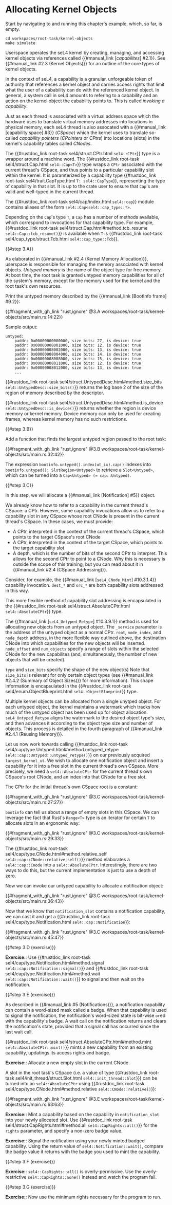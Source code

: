 <!--
    Copyright 2024, Colias Group, LLC

    SPDX-License-Identifier: CC-BY-SA-4.0
-->

# Allocating Kernel Objects

Start by navigating to and running this chapter's example, which, so far, is empty.

```
cd workspaces/root-task/kernel-objects
make simulate
```

Userspace operates the seL4 kernel by creating, managing, and accessing kernel objects via references called {{#manual_link [_capabilites_] #2.1}}.
See {{#manual_link #2.3 (Kernel Objects)}} for an outline of the core types of kernel objects.

In the context of seL4, a capability is a granular, unforgeable token of authority that references a kernel object and carries access rights that limit what the user of a cabability can do with the referenced kernel object.
In general, a system call in seL4 amounts to refering to a cabability and an action on the kernel object the cabability points to.
This is called _invoking a capability_.

<!-- As elaborated in {{#manual_link #2.3 (Kernel Objects)}}, the core kernel object types are:
- CNode: a table containing capabilites, used to construct so-called capability spaces, which are assigned to threads. When making a syscall, a thread refers to capabilities in its capability space to in turn refer to kernel objects.
- Thread control block: the state associated with a thread's execution context. Used to control a thread.
- Scheduling context (only relevent to certain kernel configurations, not covered here): represents access to a CPU, used for scheduling.
- Endpoint: synchronous IPC endpoint, for message-passing between threads.
- Reply object (only relevent to certain kernel configurations, not covered here): tracks scheduling information accross IPC endpoint calls.
- Notification object: asynchronous signalling mechanism. -->

Just as each thread is associated with a virtual address space which the hardware uses to translate virtual memory addresses into locations in physical memory, each seL4 thread is also assocated with a {{#manual_link [capability space] #3}} (_CSpace_) which the kernel uses to translate so-called _capability pointers_ (_CPointers_ or _CPtrs_) into locations (slots) in the kernel's capability tables called _CNodes_.

The {{#rustdoc_link root-task sel4/struct.CPtr.html `sel4::CPtr`}} type is a wrapper around a machine word.
The {{#rustdoc_link root-task sel4/struct.Cap.html `sel4::Cap<T>`}} type wraps a `CPtr` associated with the current thread's CSpace, and thus points to a particular capability slot within the kernel.
It is paramterized by a capability type {{#rustdoc_link root-task sel4/trait.CapType.html `T: sel4::CapType`}}, representing the type of capability in that slot.
It is up to the crate user to ensure that `Cap`'s are valid and well-typed in the current thread.

The {{#rustdoc_link root-task sel4/cap/index.html `sel4::cap`}} module contains aliases of the form `sel4::Cap<sel4::cap_type::*>`.

Depending on the `Cap`'s type `T`, a `Cap` has a number of methods available, which correspond to invocations for that capability type.
For example, {{#rustdoc_link root-task sel4/struct.Cap.html#method.tcb_resume `sel4::Cap::tcb_resume()`}} is available when `T` is {{#rustdoc_link root-task sel4/cap_type/struct.Tcb.html `sel4::cap_type::Tcb`}}.

{{#step 3.A}}

As elaborated in {{#manual_link #2.4 (Kernel Memory Allocation)}}, userspace is responsible for managing the memory associated with kernel objects.
_Untyped memory_ is the name of the object type for free memory.
At boot time, the root task is granted untyped memory capabilities for all of the system's memory, except for the memory used for the kernel and the root task's own resources.

Print the untyped memory described by the {{#manual_link [BootInfo frame] #9.2}}:

{{#fragment_with_gh_link "rust,ignore" @3.A workspaces/root-task/kernel-objects/src/main.rs:14:22}}

Sample output:

```
untyped:
    paddr: 0x00000000000000, size bits: 27, is device: true
    paddr: 0x00000008001000, size bits: 12, is device: true
    paddr: 0x00000008002000, size bits: 13, is device: true
    paddr: 0x00000008004000, size bits: 14, is device: true
    paddr: 0x00000008008000, size bits: 15, is device: true
    paddr: 0x00000008011000, size bits: 12, is device: true
    paddr: 0x00000008012000, size bits: 13, is device: true
    ...
```

{{#rustdoc_link root-task sel4/struct.UntypedDesc.html#method.size_bits `sel4::UntypedDesc::size_bits()`}} returns the log base 2 of the size of the region of memory described by the descriptor. 

{{#rustdoc_link root-task sel4/struct.UntypedDesc.html#method.is_device `sel4::UntypedDesc::is_device()`}} returns whether the region is device memory or kernel memory.
Device memory can only be used for creating frames, whereas kernel memory has no such restrictions.

{{#step 3.B}}

Add a function that finds the largest untyped region passed to the root task:

{{#fragment_with_gh_link "rust,ignore" @3.B workspaces/root-task/kernel-objects/src/main.rs:32:42}}

The expression `bootinfo.untyped().index(ut_ix).cap()` indexes into `bootinfo.untyped(): SlotRegion<Untyped>` to retrieve a `Slot<Untyped>`, which can be turned into a `Cap<Untyped> (= cap::Untyped)`.

{{#step 3.C}}

In this step, we will allocate a {{#manual_link [Notification] #5}} object.

We already know how to refer to a capability in the current thread's CSpace: a CPtr.
However, some capability invocations allow us to refer to a capability slot in any CSpace whose root CNode is present in the current thread's CSpace.
In these cases, we must provide:
- A CPtr, interpreted in the context of the current thread's CSpace, which points to the target CSpace's root CNode
- A CPtr, interpreted in the context of the target CSpace, which points to the target capability slot
- A depth, which is the number of bits of the second CPtr to interpret. This allows for the second CPtr to point to a CNode. Why this is necessary is outside the scope of this training, but you can read about it in {{#manual_link #2.4 (CSpace Addressing)}}.

Consider, for example, the {{#manual_link [`seL4_CNode_Mint`] #10.3.1.4}} capability invocation.
`dest_*` and `src_*` are both capability slots addressed in this way.

This more flexible method of capability slot addressing is encapsulated in the {{#rustdoc_link root-task sel4/struct.AbsoluteCPtr.html `sel4::AbsoluteCPtr`}} type.

The {{#manual_link [`seL4_Untyped_Retype`] #10.3.9.1}} method is used for allocating new objects from an untyped object.
The `_service` parameter is the address of the untyped object as a normal CPtr.
`root`, `node_index`, and `node_depth` address, in the more flexible way outlined above, the destination CNode into which capabilities for the new objects will be inserted.
`node_offset` and `num_objects` specify a range of slots within the selected CNode for the new capabilites (and, simultaneously, the number of new objects that will be created).

`type` and `size_bits` specify the shape of the new object(s)
Note that `size_bits` is relevant for only certain object types (see {{#manual_link #2.4.2 (Summary of Object Sizes)}} for more information).
This shape information is encapsulated in the {{#rustdoc_link root-task sel4/enum.ObjectBlueprint.html `sel4::ObjectBlueprint`}} type.

Multiple kernel objects can be allocated from a single unytped object.
For each untyped object, the kernel maintains a watermark which tracks how much of the untyped object has been used up for object allocation.
`seL4_Untyped_Retype` aligns the watermark to the desired object type's size, and then advances it according to the object type size and number of objects.
This process is detailed in the fourth paragraph of {{#manual_link #2.4.1 (Reusing Memory)}}.

Let us now work towards calling {{#rustdoc_link root-task sel4/cap/type.Untyped.html#method.untyped_retype `sel4::cap::Untyped::untyped_retype()`}} on our previously acquired `largest_kernel_ut`.
We wish to allocate one notification object and insert a capability for it into a free slot in the current thread's own CSpace.
More precisely, we need a `sel4::AbsoluteCPtr` for the current thread's own CSpace's root CNode, and an index into that CNode for a free slot.

The CPtr for the initial thread's own CSpace root is a constant:

{{#fragment_with_gh_link "rust,ignore" @3.C workspaces/root-task/kernel-objects/src/main.rs:27:27}}

`bootinfo` can tell us about a range of empty slots in this CSpace.
We can leverage the fact that Rust's `Range<T>` type is an iterator for certain `T` to allocate slots in an ergonomic way:

{{#fragment_with_gh_link "rust,ignore" @3.C workspaces/root-task/kernel-objects/src/main.rs:29:33}}

The {{#rustdoc_link root-task sel4/cap/type.CNode.html#method.relative_self `sel4::cap::CNode::relative_self()`}}  method elaborates a `sel4::cap::Cnode` into a `sel4::AbsoluteCPtr`.
Interestingly, there are two ways to do this, but the current implementation is just to use a depth of zero.

Now we can invoke our untyped capability to allocate a notification object:

{{#fragment_with_gh_link "rust,ignore" @3.C workspaces/root-task/kernel-objects/src/main.rs:36:43}}

Now that we know that `notification_slot` contains a notification capability, we can cast it and get a {{#rustdoc_link root-task sel4/cap/type.Notification.html `sel4::cap::Notification`}}:

{{#fragment_with_gh_link "rust,ignore" @3.C workspaces/root-task/kernel-objects/src/main.rs:45:47}}

{{#step 3.D (exercise)}}

**Exercise:**: Use {{#rustdoc_link root-task sel4/cap/type.Notification.html#method.signal `sel4::cap::Notification::signal()`}} and {{#rustdoc_link root-task sel4/cap/type.Notification.html#method.wait `sel4::cap::Notification::wait()`}} to signal and then wait on the notification.

{{#step 3.E (exercise)}}

As described in {{#manual_link #5 (Notifications)}}, a notification capability can contain a word-sized mask called a badge.
When that capability is used to signal the notification, the notification's word-sized state is bit-wise `or`ed with the capability's badge.
A wait call on the notification returns and clears the notification's state, provided that a signal call has occurred since the last wait call.

{{#rustdoc_link root-task sel4/struct.AbsoluteCPtr.html#method.mint `sel4::AbsoluteCPtr::mint()`}} mints a new capability from an existing capability, updatings its access rights and badge.

**Exercise:**: Allocate a new empty slot in the current CNode.

A slot in the root task's CSpace (i.e. a value of type {{#rustdoc_link root-task sel4/init_thread/struct.Slot.html `sel4::init_thread::Slot`}}) can be turned into an `sel4::AbsoluteCPtr` using {{#rustdoc_link root-task sel4/cap/type.CNode.html#method.relative `sel4::CNode::relative()`}}:

{{#fragment_with_gh_link "rust,ignore" @3.E workspaces/root-task/kernel-objects/src/main.rs:63:63}}

**Exercise:**: Mint a capability based on the capability in `notification_slot` into your newly allocated slot. Use {{#rustdoc_link root-task sel4/struct.CapRights.html#method.all `sel4::CapRights::all()`}} for the `rights` parameter, and specify a non-zero badge value.

**Exercise:**: Signal the notification using your newly minted badged capability. Using the return value of `sel4::Notification::wait()`, compare the badge value it returns with the badge you used to mint the capability.

{{#step 3.F (exercise)}}

**Exercise:**: `sel4::CapRights::all()` is overly-permissive. Use the overly-restrictive `sel4::CapRights::none()` instead and watch the program fail.

{{#step 3.G (exercise)}}

**Exercise:**: Now use the minimum rights necessary for the program to run.
